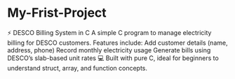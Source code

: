 # My-Frist-Project
⚡ DESCO Billing System in C A simple C program to manage electricity billing for DESCO customers. Features include:  Add customer details (name, address, phone)  Record monthly electricity usage  Generate bills using DESCO’s slab-based unit rates  💻 Built with pure C, ideal for beginners to understand struct, array, and function concepts.

